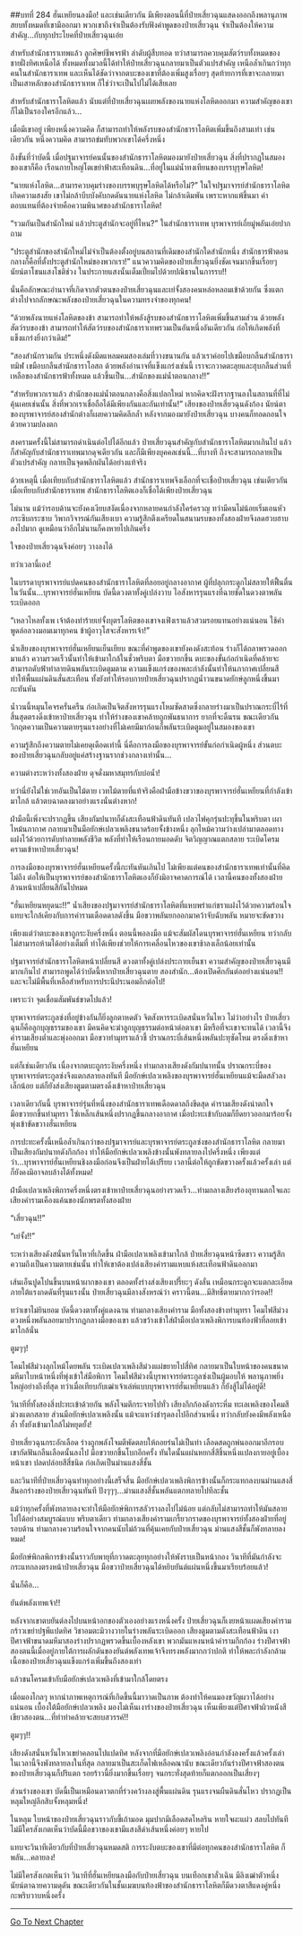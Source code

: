 ##บทที่ 284 ฮั่นเหยียนลงมือ!
และเช่นเดียวกัน มีเพียงตอนนี้ที่ป๋ายเสี่ยวฉุนแสดงออกถึงพลานุภาพสยบทั้งหมดที่เขามีออกมา พวกเขาถึงจำเป็นต้องรับฟังคำพูดของป๋ายเสี่ยวฉุน จำเป็นต้องให้ความสำคัญ...กับทุกประโยคที่ป๋ายเสี่ยวฉุนเอ่ย

สำหรับสำนักธาราเทพแล้ว ลูกศิษย์ชีพจรฟ้า ลำดับผู้สืบทอด ทว่าสามารถควบคุมสัตว์รบทั้งหมดของชายฝั่งทิศเหนือได้ ทั้งหมดทั้งมวลนี้ได้ทำให้ป๋ายเสี่ยวฉุนกลายมาเป็นตัวแปรสำคัญ เหนือล้ำเกินกว่าทุกคนในสำนักธาราเทพ และเห็นได้ชัดว่าจากตบะของเขาที่ต้องเพิ่มสูงเรื่อยๆ สุดท้ายการที่เขาจะกลายมาเป็นเสาหลักของสำนักธาราเทพ ก็ใช่ว่าจะเป็นไปไม่ได้เสียเลย

สำหรับสำนักธาราโลหิตแล้ว นับแต่ที่ป๋ายเสี่ยวฉุนเผยพลังของนายแห่งโลหิตออกมา ความสำคัญของเขาก็ไม่เป็นรองใครอีกแล้ว...

เมื่อมีเขาอยู่ เพียงหนึ่งความคิด ก็สามารถทำให้พลังรบของสำนักธาราโลหิตเพิ่มขึ้นถึงสามเท่า เช่นเดียวกัน หนึ่งความคิด สามารถข่มทับพวกเขาได้ครึ่งหนึ่ง

ถึงขั้นที่ว่าบัดนี้ เมื่อปฐมาจารย์คนนั้นของสำนักธาราโลหิตมองมายังป๋ายเสี่ยวฉุน สิ่งที่ปรากฏในสมองของเขาก็คือ เรือนกายใหญ่โตเขย่าฟ้าสะเทือนดิน...ที่อยู่ในแม่น้ำทงเทียนของบรรบุรุษโลหิต!

“นายแห่งโลหิต...สามารควบคุมร่างของบรรพบุรุษโลหิตได้หรือไม่?” ในใจปฐมาจารย์สำนักธาราโลหิตเกิดความสงสัย เขาไม่กล้าบีบบังคับกดดันนายแห่งโลหิต ไม่กล้าเดิมพัน เพราะหากแพ้ขึ้นมา ค่าตอบแทนที่ต้องจ่ายคือความพินาศของสำนักธาราโลหิต!

“รวมกันเป็นสำนักใหม่ แล้วประตูสำนักจะอยู่ที่ไหน?” ในสำนักธาราเทพ บุรพาจารย์เถี่ยมู่พลันเอ่ยปากถาม

“ประตูสำนักของสำนักใหม่ไม่จำเป็นต้องตั้งอยู่บนสถานที่เดิมของสำนักใดสำนักหนึ่ง สำนักธารฟ้าตอนกลางก็คือที่ตั้งประตูสำนักใหม่ของพวกเรา!” แนวความคิดของป๋ายเสี่ยวฉุนยิ่งชัดเจนมากขึ้นเรื่อยๆ นัยน์ตาโชนแสงโชติช่วง ในประกายแสงนั้นเต็มเปี่ยมไปด้วยปณิธานในการรบ!!

นั่นคือลักษณะอำนาจที่เกิดจากตัวตนของป๋ายเสี่ยวฉุนและเย่จั้งสองคนหล่อหลอมเข้าด้วยกัน ซึ่งแตกต่างไปจากลักษณะพลังของป๋ายเสี่ยวฉุนในความทรงจำของทุกคน!

“ด้วยพลังนายแห่งโลหิตของข้า สามารถทำให้พลังสู้รบของสำนักธาราโลหิตเพิ่มขึ้นสามส่วน ด้วยพลังสัตว์รบของข้า สามารถทำให้สัตว์รบของสำนักธาราเทพรวมเป็นอันหนึ่งอันเดียวกัน ก่อให้เกิดพลังที่แข็งแกร่งยิ่งกว่าเดิม!”

“สองสำนักรวมกัน ประหนึ่งดังมีดแหลมคมสองเล่มที่วางขนานกัน แล้วเราค่อยไปเขมือบกลืนสำนักธาราทมิฬ เขมือบกลืนสำนักธาราโอสถ ด้วยพลังอำนาจที่แข็งแกร่งเช่นนี้ เราจะกวาดตะลุยและฮุบกลืนส่วนที่เหลือของสำนักธารฟ้าทั้งหมด แล้วขึ้นเป็น...สำนักของแม่น้ำตอนกลาง!!”

“สำหรับพวกเราแล้ว สำนักของแม่น้ำตอนกลางคือสิ่งแปลกใหม่ หากคิดจะฝังรากฐานลงในสถานที่ที่ไม่คุ้นเคยเช่นนั้น สิ่งที่พวกเราเชื่อถือได้มีเพียงกันและกันเท่านั้น!” เสียงของป๋ายเสี่ยวฉุนดังก้อง นัยน์ตาของบุรพาจารย์สองสำนักต่างก็เผยความคิดลึกล้ำ หลังจากมองมายังป๋ายเสี่ยวฉุน บางคนก็ทอดถอนใจด้วยความปลงตก

สงครามครั้งนี้ไม่สามารถดำเนินต่อไปได้อีกแล้ว ป๋ายเสี่ยวฉุนสำคัญกับสำนักธาราโลหิตมากเกินไป แล้วก็สำคัญกับสำนักธาราเทพมากดุจเดียวกัน และก็มีเพียงบุคคลเช่นนี้...ที่บางที ถึงจะสามารถกลายเป็นตัวแปรสำคัญ กลายเป็นจุดพลิกผันได้อย่างแท้จริง

ด้วยเหตุนี้ เมื่อเทียบกับสำนักธาราโลหิตแล้ว สำนักธาราเทพจึงเลือกที่จะเชื่อป๋ายเสี่ยวฉุน เช่นเดียวกัน เมื่อเทียบกับสำนักธาราเทพ สำนักธาราโลหิตเองก็เชื่อได้เพียงป๋ายเสี่ยวฉุน

ไม่นาน แม้ว่ารอบด้านจะยังคงเงียบสงัดเนื่องจากหลายคนกำลังใคร่ครวญ ทว่ามีคนไม่น้อยเริ่มเอนหัวกระซิบกระซาบ วิพากวิจารณ์กันเสียงเบา ความรู้สึกตึงเครียดในสนามรบของทั้งสองฝ่ายจึงลดฮวบฮาบลงไปมาก ดูเหมือนว่าอีกไม่นานก็คงหายไปเกินครึ่ง

ใจของป๋ายเสี่ยวฉุนจึงค่อยๆ วางลงได้

ทว่าเวลานี้เอง!

ในบรรดาบุรพาจารย์แปดคนของสำนักธาราโลหิตที่ลอยอยู่กลางอากาศ ผู้ที่ปลุกกระดูกไม่สลายให้ฟื้นตื่นในวันนั้น...บุรพาจารย์ฮั่นเหยียน บัดนี้ดวงตาทั้งคู่เปล่งวาบ ไอสังหารรุนแรงที่ฉายชัดในดวงตาพลันระเบิดออก

“เหลวไหลทั้งเพ เจ้าต้องทำร้ายเย่จั้งบุตรโลหิตของเขาจงเฟิงเราแล้วสวมรอยแทนอย่างแน่นอน ใช้คำพูดล่อลวงมอมเมาทุกคน ข้าผู้อาวุโสจะสังหารเจ้า!”

น้ำเสียงของบุรพาจารย์ฮั่นเหยียนเย็นเยียบ ขณะที่คำพูดของเขายังคงดังสะท้อน ร่างก็ได้ถลาพรวดออกมาแล้ว ความรวดเร็วนั้นทำให้เข้ามาใกล้ในชั่วพริบตา มือขวายกขึ้น ตบะของขั้นก่อกำเนิดที่คล้ายจะสามารถดับฟ้าทำลายดินพลันระเบิดตูมตาม ความแข็งแกร่งของพละกำลังนั้นทำให้นภากาศเปลี่ยนสี ทำให้พื้นแผ่นดินสั่นสะเทือน ทั้งยังทำให้รอบกายป๋ายเสี่ยวฉุนปรากฏน้ำวนขนาดยักษ์ลูกหนึ่งขึ้นมากะทันหัน

น้ำวนนี้หมุนโคจรครั่นครืน ก่อเกิดเป็นจิตสังหารรุนแรงโหมซัดสาดซึ่งกลายร่างมาเป็นปราณกระบี่ไร้ที่สิ้นสุดตรงดิ่งเข้าหาป๋ายเสี่ยวฉุน ทำให้ร่างของเขาคล้ายถูกพันธนาการ ยากที่จะดิ้นรน ขณะเดียวกันวิกฤตความเป็นความตายรุนแรงอย่างที่ไม่เคยมีมาก่อนก็พลันระเบิดตูมอยู่ในสมองของเขา

ความรู้สึกถึงความตายไม่เคยดุเดือดเท่านี้ นี่คือการลงมือของบุรพาจารย์ขั้นก่อกำเนิดผู้หนึ่ง ส่วนตบะของป๋ายเสี่ยวฉุนกลับอยู่แค่สร้างฐานรากช่วงกลางเท่านั้น...

ความต่างระหว่างทั้งสองฝ่าย ดุจดั่งมหาสมุทรกับบ่อน้ำ!

ทว่านี่ยังไม่ใช่เวทอันเป็นไม้ตาย เวทไม้ตายที่แท้จริงคือฝ่ามือข้างขวาของบุรพาจารย์ฮั่นเหยียนที่กำลังเข้ามาใกล้ แล้วตบฉาดลงมาอย่างแรงนั่นต่างหาก!

ฝ่ามือนี้เพิ่งจะปรากฏขึ้น เสียงกัมปนาทก็ดังสะเทือนฟ้าดินทันที เปลวไฟคุกรุ่นปะทุขึ้นในพริบตา เผาไหม้นภากาศ กลายมาเป็นมือยักษ์เปลวเพลิงขนาดร้อยจั้งข้างหนึ่ง ลุกไหม้ความว่างเปล่ามาตลอดทาง แฝงไว้ด้วยการดับทำลายพลังชีวิต พลังที่ทำให้เรือนกายมอดดับ จิตวิญญาณแตกสลาย ระเบิดโครมครามเข้าหาป๋ายเสี่ยวฉุน!

การลงมือของบุรพาจารย์ฮั่นเหยียนครั้งนี้กะทันหันเกินไป ไม่เพียงแต่คนของสำนักธาราเทพเท่านั้นที่คิดไม่ถึง ต่อให้เป็นบุรพาจารย์ของสำนักธาราโลหิตเองก็ยังมิอาจคาดการณ์ได้ เวลานี้คนของทั้งสองฝ่ายล้วนหน้าเปลี่ยนสีกันไปหมด

“ฮั่นเหยียนหยุดนะ!!” น้ำเสียงของปฐมาจารย์สำนักธาราโลหิตที่แหบพร่าแก่ชราแฝงไว้ด้วยความร้อนใจ แทบจะใกล้เคียงกับการคำรามเดือดดาลดังขึ้น มือขวาพลันยกออกมาคว้าจับฉับพลัน หมายจะขัดขวาง

เพียงแต่ว่าตบะของเขาถูกระงับครึ่งหนึ่ง ตอนนี้พอลงมือ แม้จะสัมผัสโดนบุรพาจารย์ฮั่นเหยียน ทว่ากลับไม่สามารถห้ามได้อย่างเต็มที่ ทำได้เพียงช่วยให้การเคลื่อนไหวของเขาช้าลงเล็กน้อยเท่านั้น

ปฐมาจารย์สำนักธาราโลหิตหน้าเปลี่ยนสี ดวงตาทั้งคู่เปล่งประกายเย็นชา ความสำคัญของป๋ายเสี่ยวฉุนมีมากเกินไป สามารถพูดได้ว่าบัดนี้หากป๋ายเสี่ยวฉุนตาย สองสำนัก...ต้องเปิดศึกกันต่ออย่างแน่นอน!! และจะไม่มีพื้นที่เหลือสำหรับการประนีประนอมอีกต่อไป!

เพราะว่า จุดเชื่อมสัมพันธ์ขาดไปแล้ว!

บุรพาจารย์ตระกูลซ่งที่อยู่ข้างกันก็ยิ่งลูกตาหดตัว จิตสังหารระเบิดสนั่นหวั่นไหว ไม่ว่าอย่างไร ป๋ายเสี่ยวฉุนก็คือลูกบุญธรรมของเขา มีคนคิดจะฆ่าลูกบุญธรรมต่อหน้าต่อตาเขา มีหรือที่จะเขาจะทนได้ เวลานี้จึงคำรามเสียงต่ำและพุ่งออกมา มือขวาทำมุทราแล้วชี้ ปราณกระบี่เส้นหนึ่งพลันปะทุซัดโหม ตรงดิ่งเข้าหาฮั่นเหยียน

แต่ก็เช่นเดียวกัน เนื่องจากตบะถูกระงับครึ่งหนึ่ง ท่ามกลางเสียงดังกัมปนาทนั้น ปราณกระบี่ของบุรพาจารย์ตระกูลซ่งจึงแตกสลายลงทันที มือยักษ์เปลวเพลิงของบุรพาจารย์ฮั่นเหยียนแม้จะมืดสลัวลงเล็กน้อย แต่ก็ยังส่งเสียงตูมตามตรงดิ่งเข้าหาป๋ายเสี่ยวฉุน

เวลาเดียวกันนี้ บุรพาจารย์รุ่นที่หนึ่งของสำนักธาราเทพเดือดดาลถึงขีดสุด คำรามเสียงดังน่าตกใจ มือขวายกขึ้นทำมุทรา โซ่เหล็กเส้นหนึ่งปรากฏขึ้นกลางอากาศ เมื่อปะทะเข้ากับลมก็ยืดยาวออกมาร้อยจั้ง พุ่งเข้าขัดขวางฮั่นเหยียน

การปะทะครั้งนี้เหนือล้ำเกินกว่าของปฐมาจารย์และบุรพาจารย์ตระกูลซ่งของสำนักธาราโลหิต กลายมาเป็นเสียงกัมปนาทดังกึกก้อง ทำให้มือยักษ์เปลวเพลิงข้างนั้นพังทลายลงไปครึ่งหนึ่ง เพียงแต่ว่า...บุรพาจารย์ฮั่นเหยียนชิงลงมือก่อนจึงเป็นฝ่ายได้เปรียบ เวลานี้ต่อให้ถูกขัดขวางครั้งแล้วครั้งเล่า แต่ก็ยังคงมิอาจลบล้างได้ทั้งหมด!

ฝ่ามือเปลวเพลิงพิการครึ่งหนึ่งตรงเข้าหาป๋ายเสี่ยวฉุนอย่างรวดเร็ว...ท่ามกลางเสียงร้องอุทานตกใจและเสียงคำรามเคืองแค้นของนักพรตทั้งสองฝ่าย

“เสี่ยวฉุน!!”

“เย่จั้ง!!”

ระหว่างเสียงดังสนั่นหวั่นไหวที่เกิดขึ้น ฝ่ามือเปลวเพลิงเข้ามาใกล้ ป๋ายเสี่ยวฉุนหน้าซีดขาว ความรู้สึกความถึงเป็นความตายเช่นนั้น ทำให้เขาต้องเปล่งเสียงคำรามแหบแห้งสะเทือนฟ้าดินออกมา

เส้นเอ็นปูดโปนขึ้นบนหน้าผากของเขา ตลอดทั้งร่างส่งเสียงเปรี๊ยะๆ ดังลั่น เหมือนกระดูกจะแตกละเอียด ภายใต้แรงกดดันที่รุนแรงนั้น ป๋ายเสี่ยวฉุนมีลางสังหรณ์ว่า คราวนี้ตน...มีสิทธิ์ตายมากกว่ารอด!!

ทว่าเขาไม่ยินยอม บัดนี้ดวงตาทั้งคู่แดงฉาน ท่ามกลางเสียงคำราม มือทั้งสองข้างทำมุทรา โคมไฟสีม่วงดวงหนึ่งพลันลอยมาปรากฏกลางมือของเขา แล้วขว้างเข้าใส่ฝ่ามือเปลวเพลิงพิการบนท้องฟ้าที่ลอยเข้ามาใกล้นั่น

ตูมๆๆ!

โคมไฟสีม่วงลุกไหม้โดยพลัน ระเบิดเปลวเพลิงสีม่วงแผ่ขยายไปสี่ทิศ กลายมาเป็นใบหน้าของคนขนาดมหึมาใบหน้าหนึ่งที่พุ่งเข้าใส่มือพิการ โคมไฟสีม่วงนี้บุรพาจารย์ตระกูลซ่งเป็นผู้มอบให้ พลานุภาพยิ่งใหญ่อย่างถึงที่สุด ทว่าเมื่อเทียบกับเฒ่าเจ้าเล่ห์แบบบุรพาจารย์ฮั่นเหยียนแล้ว ก็ยังสู้ไม่ได้อยู่ดี!

วินาทีที่ทั้งสองสิ่งปะทะเข้าด้วยกัน พลังโจมตีกระจายไปทั่ว เสียงกึกก้องดังกระหึ่ม ทะเลเพลิงของโคมสีม่วงแตกสลาย ส่วนมือยักษ์เปลวเพลิงนั้น แม้จะแหว่งชำรุดลงไปอีกส่วนหนึ่ง ทว่ากลับยังคงมีพลังเหนือล้ำ ทั้งยังเข้ามาใกล้ไม่หยุดยั้ง!

ป๋ายเสี่ยวฉุนกระอักเลือด ร่างถูกพลังโจมตีพัดตลบให้ถอยร่นไม่เป็นท่า เลือดสดถูกพ่นออกมาอีกรอบ เขากัดฟันกลืนเลือดนั้นลงไป มือขวายกขึ้นโบกอีกครั้ง ทันใดนั้นแผ่นหยกสี่สีชิ้นหนึ่งแปลงกายอยู่เบื้องหน้าเขา ปลดปล่อยสีสี่ชนิด ก่อเกิดเป็นม่านแสงสี่ชั้น

และวินาทีที่ป๋ายเสี่ยวฉุนทำทุกอย่างนี้เสร็จสิ้น มือยักษ์เปลวเพลิงพิการข้างนั้นก็กระแทกลงบนม่านแสงสี่สีนอกร่างของป๋ายเสี่ยวฉุนทันที ปังๆๆๆ...ม่านแสงสี่ชั้นพลันแตกทลายไปทีละชั้น

แม้ว่าทุกครั้งที่พังทลายลงจะทำให้มือยักษ์พิการสลัวรางลงไปไม่น้อย แต่กลับไม่สามารถทำให้มันสลายไปได้อย่างสมบูรณ์แบบ พริบตาเดียว ท่ามกลางเสียงคำรามเกรี้ยวกราดของบุรพาจารย์ทั้งสองฝ่ายที่อยู่รอบด้าน ท่ามกลางความร้อนใจจากคนนับไม่ถ้วนที่คุ้นเคยกับป๋ายเสี่ยวฉุน ม่านแสงสีชั้นก็พังทลายลงหมด!

มือยักษ์พิกลพิการข้างนั้นราวกับพายุที่กวาดตะลุยทุกอย่างให้พังราบเป็นหน้ากอง วินาทีที่มันกำลังจะกระแทกลงตรงหน้าป๋ายเสี่ยวฉุน มือขวาป๋ายเสี่ยวฉุนได้หยิบยันต์แผ่นหนึ่งขึ้นมาเรียบร้อยแล้ว!

นั่นก็คือ...

ยันต์พลังเทพเจ้า!!

หลังจากเขาตบยันต์ลงไปบนหน้าอกของตัวเองอย่างแรงหนึ่งครั้ง ป๋ายเสี่ยวฉุนก็เงยหน้าแผดเสียงคำรามกร้าวเขย่าปฐพีแปดทิศ วิชาอมตะมิวางวายในร่างพลันระเบิดออก เสียงตูมตามดังสะเทือนฟ้าดิน เงาปีศาจฟ้าขนาดมหึมาสองร่างปรากฏพรวดขึ้นเบื้องหลังเขา พวกมันแหงนหน้าคำรามกึกก้อง ร่างปีศาจฟ้าสองตนนี้เมื่ออยู่ภายใต้การผลักดันของยันต์พลังเทพเจ้าจึงทรงพลังมากกว่าปกติ ทำให้พละกำลังกล้ามเนื้อของป๋ายเสี่ยวฉุนแข็งแกร่งเพิ่มขึ้นถึงสองเท่า

แล้วชนโครมเข้ากับมือยักษ์เปลวเพลิงที่เข้ามาใกล้โดยตรง

เมื่อมองไกลๆ หากนำภาพเหตุการณ์ที่เกิดขึ้นนี้มาวาดเป็นภาพ ต้องทำให้คนมองขวัญผวาได้อย่างแน่นอน เบื้องใต้มือยักษ์เปลวเพลิง มองไม่เห็นเงาร่างของป๋ายเสี่ยวฉุน เห็นเพียงแต่ปีศาจฟ้าผิวหนังสีเขียวสองตน...ที่ทำท่าคล้ายจะสยบสวรรค์!!

ตูมๆๆ!!

เสียงดังสนั่นหวั่นไหวเขย่าคลอนไปแปดทิศ หลังจากที่มือยักษ์เปลวเพลิงอ่อนกำลังลงครั้งแล้วครั้งเล่า ในเวลานี้จึงพังทลายลงในที่สุด กลายมาเป็นสะเก็ดไฟเหลือคณานับ ขณะเดียวกันร่างปีศาจฟ้าสองตนของป๋ายเสี่ยวฉุนก็ปริแตก รอยร้าวนี้ยิ่งมากขึ้นเรื่อยๆ จนกระทั่งสุดท้ายก็แตกออกเป็นเสี่ยงๆ

ส่วนร่างของเขา บัดนี้เป็นเหมือนดาวตกที่ร่วงคว้างลงสู่พื้นแผ่นดิน รุนแรงจนผืนดินสั่นไหว ปรากฏเป็นหลุมใหญ่ลึกสิบจั้งหลุมหนึ่ง!

ในหลุม ใบหน้าของป๋ายเสี่ยวฉุนราวกับขี้เถ้ามอด มุมปากมีเลือดสดไหลริน หายใจผะแผ่ว สลบไปทันที ไม่มีใครสังเกตเห็นว่าบัดนี้มือขวาของเขามีแสงสีดำเส้นหนึ่งค่อยๆ หายไป

แทบจะวินาทีเดียวกับที่ป๋ายเสี่ยวฉุนหมดสติ การระงับตบะของเขาที่มีต่อทุกคนของสำนักธาราโลหิต ก็พลัน...คลายลง!

ไม่มีใครสังเกตเห็นว่า วินาทีที่ฮั่นเหยียนลงมือกับป๋ายเสี่ยวฉุน บนเทือกเขาลั่วเฉิน มีลิงเฒ่าตัวหนึ่ง นัยน์ตาฉายความดุดัน ขณะเดียวกันในชั้นเมฆบนท้องฟ้าของสำนักธาราโลหิตก็มีดวงตาสีแดงคู่หนึ่งกะพริบวาบหนึ่งครั้ง



------


[Go To Next Chapter]( ./102.md)